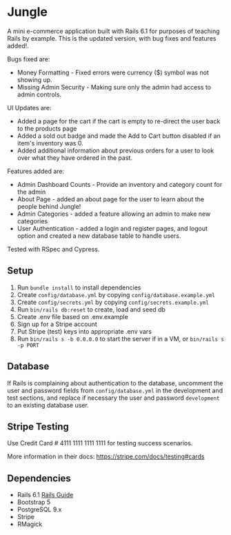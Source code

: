 # Jungle

A mini e-commerce application built with Rails 6.1 for purposes of teaching Rails by example.  This is the updated version, with bug fixes and features added!.

Bugs fixed are: 
- Money Formatting - Fixed errors were currency ($) symbol was not showing up.
- Missing Admin Security - Making sure only the admin had access to admin controls.

UI Updates are:
- Added a page for the cart if the cart is empty to re-direct the user back to the products page
- Added a sold out badge and made the Add to Cart button disabled if an item's inventory was 0.
- Added additional information about previous orders for a user to look over what they have ordered in the past.

Features added are:
- Admin Dashboard Counts - Provide an inventory and category count for the admin
- About Page - added an about page for the user to learn about the people behind Jungle!
- Admin Categories - added a feature allowing an admin to make new categories
- User Authentication - added a login and register pages, and logout option and created a new database table to handle users.

Tested with RSpec and Cypress.


## Setup

1. Run `bundle install` to install dependencies
2. Create `config/database.yml` by copying `config/database.example.yml`
3. Create `config/secrets.yml` by copying `config/secrets.example.yml`
4. Run `bin/rails db:reset` to create, load and seed db
5. Create .env file based on .env.example
6. Sign up for a Stripe account
7. Put Stripe (test) keys into appropriate .env vars
8. Run `bin/rails s -b 0.0.0.0` to start the server if in a VM, or `bin/rails s -p PORT`

## Database

If Rails is complaining about authentication to the database, uncomment the user and password fields from `config/database.yml` in the development and test sections, and replace if necessary the user and password `development` to an existing database user.

## Stripe Testing

Use Credit Card # 4111 1111 1111 1111 for testing success scenarios.

More information in their docs: <https://stripe.com/docs/testing#cards>

## Dependencies

- Rails 6.1 [Rails Guide](http://guides.rubyonrails.org/v6.1/)
- Bootstrap 5
- PostgreSQL 9.x
- Stripe
- RMagick